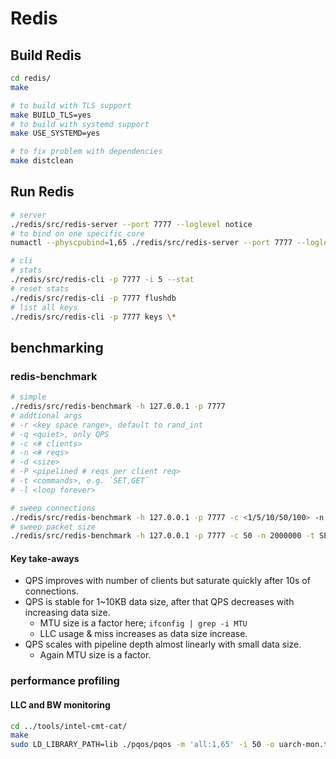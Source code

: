 # Redis

## Build Redis

```bash
cd redis/
make

# to build with TLS support
make BUILD_TLS=yes
# to build with systemd support
make USE_SYSTEMD=yes

# to fix problem with dependencies
make distclean
```

## Run Redis

```bash
# server
./redis/src/redis-server --port 7777 --loglevel notice
# to bind on one specific core
numactl --physcpubind=1,65 ./redis/src/redis-server --port 7777 --loglevel notice

# cli
# stats
./redis/src/redis-cli -p 7777 -i 5 --stat
# reset stats
./redis/src/redis-cli -p 7777 flushdb
# list all keys
./redis/src/redis-cli -p 7777 keys \*
```

## benchmarking

### redis-benchmark

```bash
# simple
./redis/src/redis-benchmark -h 127.0.0.1 -p 7777
# addtional args
# -r <key space range>, default to rand_int
# -q <quiet>, only QPS
# -c <# clients>
# -n <# reqs>
# -d <size>
# -P <pipelined # reqs per client req>
# -t <commands>, e.g. `SET,GET`
# -l <loop forever>

# sweep connections
./redis/src/redis-benchmark -h 127.0.0.1 -p 7777 -c <1/5/10/50/100> -n 2000000 -t SET -d 100 -q
# sweep packet size
./redis/src/redis-benchmark -h 127.0.0.1 -p 7777 -c 50 -n 2000000 -t SET -d <2/100/1000/10000/50000> -q
```

#### Key take-aways

- QPS improves with number of clients but saturate quickly after 10s of connections.
- QPS is stable for 1~10KB data size, after that QPS decreases with increasing data size.
  - MTU size is a factor here; `ifconfig | grep -i MTU`
  - LLC usage & miss increases as data size increase.
- QPS scales with pipeline depth almost linearly with small data size.
  - Again MTU size is a factor.

### performance profiling

#### LLC and BW monitoring

```bash
cd ../tools/intel-cmt-cat/
make
sudo LD_LIBRARY_PATH=lib ./pqos/pqos -m 'all:1,65' -i 50 -o uarch-mon.txt
```
